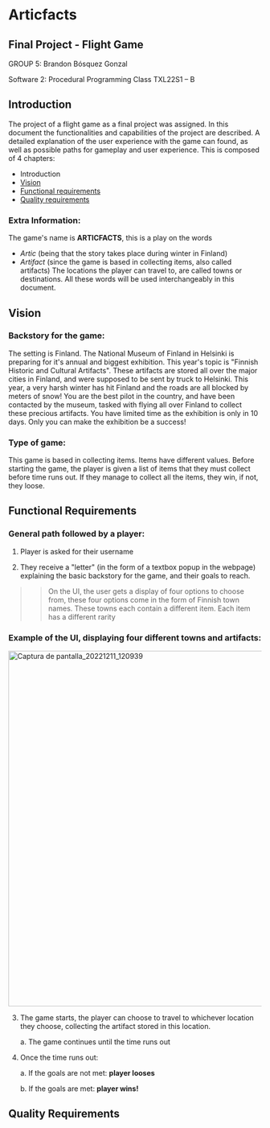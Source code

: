 # Articfacts
## Final Project - Flight Game

GROUP 5: Brandon Bósquez Gonzal

Software 2: Procedural Programming Class TXL22S1 – B

## Introduction 

The project of a flight game as a final project was assigned. In this document the functionalities and capabilities of the project are described. A detailed explanation of the user experience with the game can found, as well as possible paths for gameplay and user experience. 
This is composed of 4 chapters: 
*	Introduction 
* [Vision](#vision)
*	[Functional requirements](#functional-requirements)
*	[Quality requirements](#quality-requirements)

### Extra Information:
The game's name is **ARTICFACTS**, this is a play on the words 
* *Artic* (being that the story takes place during winter in Finland)
* *Artifact* (since the game is based in collecting items, also called artifacts)
The locations the player can travel to, are called towns or destinations. All these words will be used interchangeably in this document.

## Vision

### Backstory for the game:
The setting is Finland. The National Museum of Finland in Helsinki is preparing for it's annual and biggest exhibition. This year's topic is "Finnish Historic and Cultural Artifacts". 
These artifacts are stored all over the major cities in Finland, and were supposed to be sent by truck to Helsinki. This year, a very harsh winter has hit Finland and the
roads are all blocked by meters of snow! You are the best pilot in the country, and have been contacted by the museum, tasked with flying all over Finland to collect these precious artifacts. You have
limited time as the exhibition is only in 10 days. Only you can make the exhibition be a success!

### Type of game:
This game is based in collecting items. Items have different values. Before starting the game, the player is given a list of items that they must collect before time runs out.
If they manage to collect all the items, they win, if not, they loose.

## Functional Requirements
### General path followed by a player:
1. Player is asked for their username

2. They receive a "letter" (in the form of a textbox popup in the webpage) explaining the basic backstory for the game, and their goals to reach.

>> On the UI, the user gets a display of four options to choose from, these four options come in the form of Finnish town names. These towns each contain a different item. Each item has a different rarity
### Example of the UI, displaying four different towns and artifacts:
<img width="707" alt="Captura de pantalla_20221211_120939" src="https://user-images.githubusercontent.com/111736314/206924406-ac174047-aec4-4986-9285-a60d336161e9.png"> 

3. The game starts, the player can choose to travel to whichever location they choose, collecting the artifact stored in this location.

    a. The game continues until the time runs out
  
4. Once the time runs out:

    a. If the goals are not met: **player looses**
  
     b. If the goals are met: **player wins!**

## Quality Requirements


